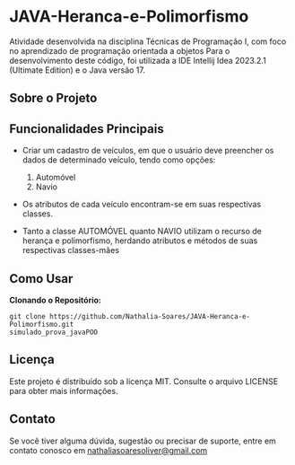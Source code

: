# JAVA-Heranca-e-Polimorfismo

Atividade desenvolvida na disciplina Técnicas de Programação I, com foco no aprendizado de programação orientada a objetos
Para o desenvolvimento deste código, foi utilizada a IDE Intellij Idea 2023.2.1 (Ultimate Edition) e o Java versão 17.

## Sobre o Projeto

## Funcionalidades Principais

* Criar um cadastro de veículos, em que o usuário deve preencher os dados de determinado veículo, tendo como opções:
  1) Automóvel
  2) Navio

* Os atributos de cada veículo encontram-se em suas respectivas classes.
* Tanto a classe AUTOMÓVEL quanto NAVIO utilizam o recurso de herança e polimorfismo, herdando atributos e métodos de suas respectivas classes-mães

## Como Usar

**Clonando o Repositório:**
   ```shell
   git clone https://github.com/Nathalia-Soares/JAVA-Heranca-e-Polimorfismo.git
   simulado_prova_javaPOO
   ``````

## Licença
  Este projeto é distribuído sob a licença MIT. Consulte o arquivo LICENSE para obter mais informações.

## Contato
  Se você tiver alguma dúvida, sugestão ou precisar de suporte, entre em contato conosco em nathaliasoaresoliver@gmail.com
